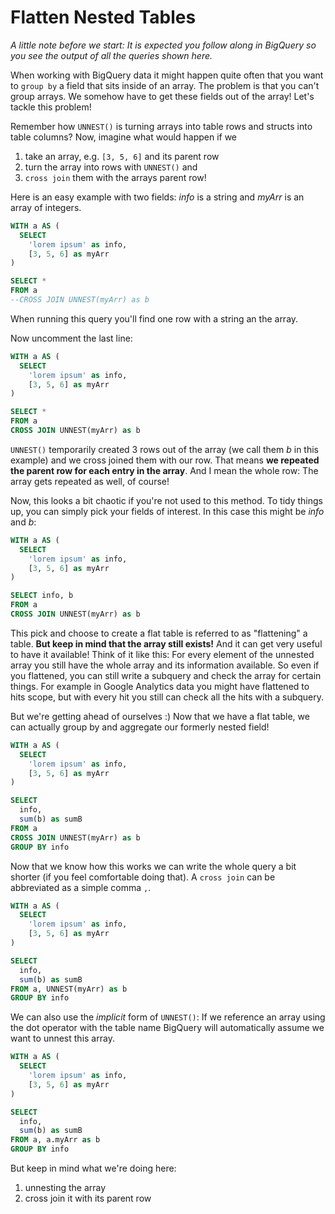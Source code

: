 # Flatten Nested Tables

*A little note before we start: It is expected you follow along in BigQuery so you see the output of all the queries shown here.* 

When working with BigQuery data it might happen quite often that you want to `group by` a field that sits inside of an array. The problem is that you can't group arrays. We somehow have to get these fields out of the array! Let's tackle this problem!

Remember how `UNNEST()` is turning arrays into table rows and structs into table columns? 
Now, imagine what would happen if we 
1. take an array, e.g. `[3, 5, 6]` and its parent row 
2. turn the array into rows with `UNNEST()` and 
3. `cross join` them with the arrays parent row!

Here is an easy example with two fields: *info* is a string and *myArr* is an array of integers.

```sql
WITH a AS (
  SELECT 
    'lorem ipsum' as info,
    [3, 5, 6] as myArr
)

SELECT * 
FROM a 
--CROSS JOIN UNNEST(myArr) as b
```

When running this query you'll find one row with a string an the array.

Now uncomment the last line:

```sql
WITH a AS (
  SELECT 
    'lorem ipsum' as info,
    [3, 5, 6] as myArr
)

SELECT * 
FROM a 
CROSS JOIN UNNEST(myArr) as b
```

`UNNEST()` temporarily created 3 rows out of the array (we call them *b* in this example) and we cross joined them with our row. That means **we repeated the parent row for each entry in the array**. And I mean the whole row: The array gets repeated as well, of course!

Now, this looks a bit chaotic if you're not used to this method. To tidy things up, you can simply pick your fields of interest. In this case this might be *info* and *b*:

```sql
WITH a AS (
  SELECT 
    'lorem ipsum' as info,
    [3, 5, 6] as myArr
)

SELECT info, b 
FROM a 
CROSS JOIN UNNEST(myArr) as b
```
This pick and choose to create a flat table is referred to as "flattening" a table. **But keep in mind that the array still exists!** And it can get very useful to have it available! Think of it like this: For every element of the unnested array you still have the whole array and its information available. So even if you flattened, you can still write a subquery and check the array for certain things. For example in Google Analytics data you might have flattened to hits scope, but with every hit you still can check all the hits with a subquery.

But we're getting ahead of ourselves :) Now that we have a flat table, we can actually group by and aggregate our formerly nested field!

```sql
WITH a AS (
  SELECT 
    'lorem ipsum' as info,
    [3, 5, 6] as myArr
)

SELECT 
  info, 
  sum(b) as sumB 
FROM a 
CROSS JOIN UNNEST(myArr) as b
GROUP BY info
```

Now that we know how this works we can write the whole query a bit shorter (if you feel comfortable doing that). A `cross join` can be abbreviated as a simple comma `,`. 


```sql
WITH a AS (
  SELECT 
    'lorem ipsum' as info,
    [3, 5, 6] as myArr
)

SELECT 
  info, 
  sum(b) as sumB 
FROM a, UNNEST(myArr) as b
GROUP BY info
```

We can also use the *implicit* form of `UNNEST()`: If we reference an array using the dot operator with the table name BigQuery will automatically assume we want to unnest this array.


```sql
WITH a AS (
  SELECT 
    'lorem ipsum' as info,
    [3, 5, 6] as myArr
)

SELECT 
  info, 
  sum(b) as sumB 
FROM a, a.myArr as b
GROUP BY info
```

But keep in mind what we're doing here: 
1. unnesting the array
2. cross join it with its parent row
